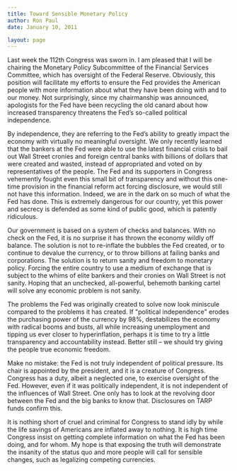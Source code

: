 ```yaml
---
title: Toward Sensible Monetary Policy
author: Ron Paul
date: January 10, 2011

layout: page
---
```


Last week the 112th Congress was sworn in.  I am pleased that I will be
chairing the Monetary Policy Subcommittee of the Financial Services
Committee, which has oversight of the Federal Reserve.  Obviously, this
position will facilitate my efforts to ensure the Fed provides the
American people with more information about what they have been doing
with and to our money.  Not surprisingly, since my chairmanship was
announced, apologists for the Fed have been recycling the old canard
about how increased transparency threatens the Fed’s so-called political
independence.

By independence, they are referring to the Fed’s ability to greatly
impact the economy with virtually no meaningful oversight.  We only
recently learned that the bankers at the Fed were able to use the latest
financial crisis to bail out Wall Street cronies and foreign central
banks with billions of dollars that were created and wasted, instead of
appropriated and voted on by representatives of the people.  The Fed and
its supporters in Congress vehemently fought even this small bit of
transparency and without this one-time provision in the financial reform
act forcing disclosure, we would still not have this information.
 Indeed, we are in the dark on so much of what the Fed has done.  This
is extremely dangerous for our country, yet this power and secrecy is
defended as some kind of public good, which is patently ridiculous.

Our government is based on a system of checks and balances.  With no
check on the Fed, it is no surprise it has thrown the economy wildly off
balance.  The solution is not to re-inflate the bubbles the Fed created,
or to continue to devalue the currency, or to throw billions at failing
banks and corporations.  The solution is to return sanity and freedom to
monetary policy.  Forcing the entire country to use a medium of exchange
that is subject to the whims of elite bankers and their cronies on Wall
Street is not sanity.  Hoping that an unchecked, all-powerful, behemoth
banking cartel will solve any economic problem is not sanity.

The problems the Fed was originally created to solve now look miniscule
compared to the problems it has created.  If "political independence"
erodes the purchasing power of the currency by 98%, destabilizes the
economy with radical booms and busts, all while increasing unemployment
and tipping us ever closer to hyperinflation, perhaps it is time to try
a little transparency and accountability instead.  Better still – we
should try giving the people true economic freedom.

Make no mistake:  the Fed is not truly independent of political
pressure.  Its chair is appointed by the president, and it is a creature
of Congress. Congress has a duty, albeit a neglected one, to exercise
oversight of the Fed.  However, even if it was politically independent,
it is not independent of the influences of Wall Street.  One only has to
look at the revolving door between the Fed and the big banks to know
that.   Disclosures on TARP funds confirm this.

It is nothing short of cruel and criminal for Congress to stand idly by
while the life savings of Americans are inflated away to nothing.  It is
high time Congress insist on getting complete information on what the
Fed has been doing, and for whom.  My hope is that exposing the truth
will demonstrate the insanity of the status quo and more people will
call for sensible changes, such as legalizing competing currencies.
